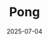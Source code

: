 ---
title: "Pong"
description: "Le jeu de pong en C++ avec Raylib."
link: "https://github.com/idasrah/pong-cpp"
date: "2025-07-04"
tech: ["C++", "Raylib"]
---